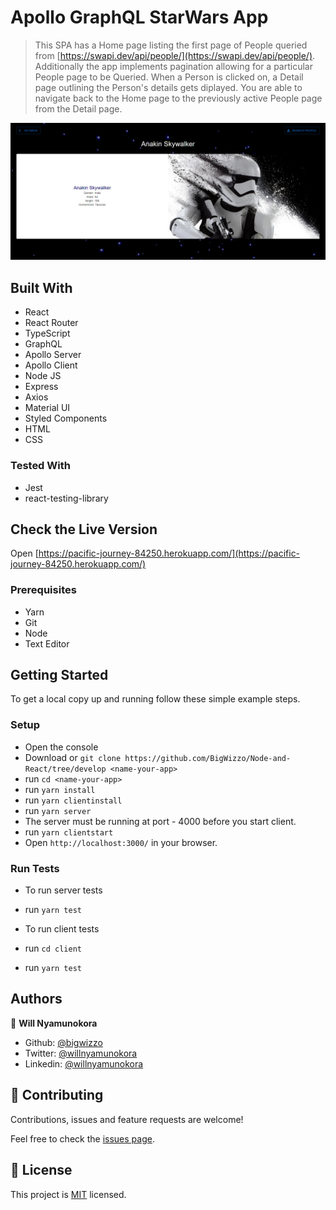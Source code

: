 # Apollo GraphQL StarWars App

> This SPA has a Home page listing the first page of People queried from [https://swapi.dev/api/people/](https://swapi.dev/api/people/).
> Additionally the app implements pagination allowing for a particular People page to be Queried.
> When a Person is clicked on, a Detail page outlining the Person's details gets diplayed.
> You are able to navigate back to the Home page to the previously active People page from the Detail page.

![ScreenShot](./Screenshot.png)

## Built With

- React
- React Router
- TypeScript
- GraphQL
- Apollo Server
- Apollo Client
- Node JS
- Express
- Axios
- Material UI
- Styled Components
- HTML
- CSS

### Tested With

- Jest
- react-testing-library

## Check the Live Version

Open [https://pacific-journey-84250.herokuapp.com/](https://pacific-journey-84250.herokuapp.com/)

### Prerequisites

- Yarn
- Git
- Node
- Text Editor

## Getting Started

To get a local copy up and running follow these simple example steps.

### Setup

- Open the console
- Download or `git clone https://github.com/BigWizzo/Node-and-React/tree/develop <name-your-app>`
- run `cd <name-your-app>`
- run `yarn install`
- run `yarn clientinstall`
- run `yarn server`
- The server must be running at port - 4000 before you start client.
- run `yarn clientstart`
- Open `http://localhost:3000/` in your browser.

### Run Tests

- To run server tests
- run `yarn test`

- To run client tests
- run `cd client`
- run `yarn test`

## Authors

👤 **Will Nyamunokora**

- Github: [@bigwizzo](https://github.com/bigwizzo)
- Twitter: [@willnyamunokora](https://twitter.com/willnyamunokora)
- Linkedin: [@willnyamunokora](https://linkedin.com/in/willnyamunokora)

## 🤝 Contributing

Contributions, issues and feature requests are welcome!

Feel free to check the [issues page](https://github.com/BigWizzo/Node-and-React/issues).

## 📝 License

This project is [MIT](https://opensource.org/licenses/MIT) licensed.
